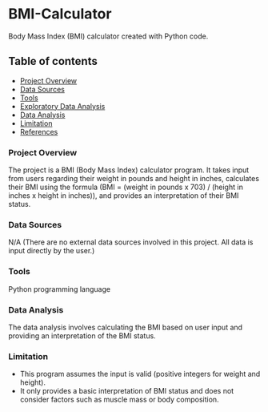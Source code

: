 # BMI-Calculator
Body Mass Index (BMI) calculator created with Python code.

## Table of contents
- [Project Overview](#project-overview) 
- [Data Sources](#data-sources)
- [Tools](#tools)
- [Exploratory Data Analysis](#exploratory-data-analysis)
- [Data Analysis](#data-analysis)
- [Limitation](#limitation)
- [References](#references)

### Project Overview

The project is a BMI (Body Mass Index) calculator program. It takes input from users regarding their weight in pounds and height in inches, calculates their BMI using the formula (BMI = (weight in pounds x 703) / (height in inches x height in inches)), and provides an interpretation of their BMI status.

### Data Sources

N/A (There are no external data sources involved in this project. All data is input directly by the user.)

### Tools

Python programming language

### Data Analysis
The data analysis involves calculating the BMI based on user input and providing an interpretation of the BMI status.

### Limitation
-  This program assumes the input is valid (positive integers for weight and height).
-  It only provides a basic interpretation of BMI status and does not consider factors such as muscle mass or body composition.

